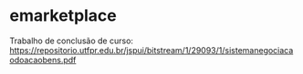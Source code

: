 # emarketplace
Trabalho de conclusão de curso: https://repositorio.utfpr.edu.br/jspui/bitstream/1/29093/1/sistemanegociacaodoacaobens.pdf
